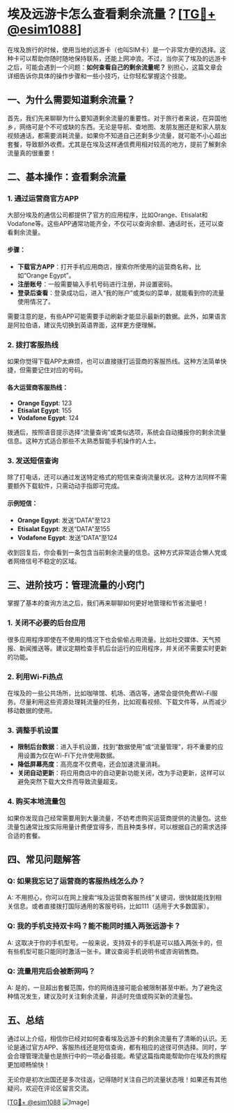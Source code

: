 # 埃及远游卡怎么查看剩余流量？[[TG💪+ @esim1088](https://t.me/s/esim1088)]

在埃及旅行的时候，使用当地的远游卡（也叫SIM卡）是一个非常方便的选择。这种卡可以帮助你随时随地保持联系，还能上网冲浪。不过，当你买了埃及的远游卡之后，可能会遇到一个问题：**如何查看自己的剩余流量呢？** 别担心，这篇文章会详细告诉你具体的操作步骤和一些小技巧，让你轻松掌握这个技能。

## 一、为什么需要知道剩余流量？

首先，我们先来聊聊为什么要知道剩余流量的重要性。对于旅行者来说，在异国他乡，网络可是个不可或缺的东西。无论是导航、查地图、发朋友圈还是和家人朋友视频通话，都需要消耗流量。如果你不知道自己还剩多少流量，就可能不小心超出套餐，导致额外收费。尤其是在埃及这样通信费用相对较高的地方，提前了解剩余流量真的很重要！

## 二、基本操作：查看剩余流量

### 1. **通过运营商官方APP**

大部分埃及的通信公司都提供了官方的应用程序，比如Orange、Etisalat和Vodafone等。这些APP通常功能齐全，不仅可以查询余额、通话时长，还可以查看剩余流量。

#### 步骤：
- **下载官方APP**：打开手机应用商店，搜索你所使用的运营商名称，比如“Orange Egypt”。
- **注册账号**：一般需要输入手机号码进行注册，并设置密码。
- **登录后查看**：登录成功后，进入“我的账户”或类似的菜单，就能看到你的流量使用情况了。

需要注意的是，有些APP可能需要手动刷新才能显示最新的数据。此外，如果语言是阿拉伯语，建议先切换到英语界面，这样更方便理解。

### 2. **拨打客服热线**

如果你觉得下载APP太麻烦，也可以直接拨打运营商的客服热线。这种方法简单快捷，但需要记住对应的号码。

#### 各大运营商客服热线：
- **Orange Egypt**: 123
- **Etisalat Egypt**: 155
- **Vodafone Egypt**: 124

拨通后，按照语音提示选择“流量查询”或类似选项，系统会自动播报你的剩余流量信息。这种方式适合那些不太熟悉智能手机操作的人士。

### 3. **发送短信查询**

除了打电话，还可以通过发送特定格式的短信来查询流量状况。这种方法同样不需要额外下载软件，只需动动手指即可完成。

#### 示例短信：
- **Orange Egypt**: 发送“DATA”至123
- **Etisalat Egypt**: 发送“DATA”至155
- **Vodafone Egypt**: 发送“DATA”至124

收到回复后，你会看到一条包含当前剩余流量的信息。这种方式非常适合懒人党或者网络信号不稳定的区域。

## 三、进阶技巧：管理流量的小窍门

掌握了基本的查询方法之后，我们再来聊聊如何更好地管理和节省流量吧！

### 1. **关闭不必要的后台应用**

很多应用程序即使在不使用的情况下也会偷偷占用流量。比如社交媒体、天气预报、新闻推送等。建议定期检查手机后台运行的应用程序，并关闭不需要实时更新的功能。

### 2. **利用Wi-Fi热点**

在埃及的一些公共场所，比如咖啡馆、机场、酒店等，通常会提供免费Wi-Fi服务。尽量利用这些资源处理耗流量的任务，比如观看视频、下载文件等，从而减少移动数据的使用。

### 3. **调整手机设置**

- **限制后台数据**：进入手机设置，找到“数据使用”或“流量管理”，将不重要的应用设置为仅在Wi-Fi下允许使用数据。
- **降低屏幕亮度**：高亮度不仅费电，还会加速流量消耗。
- **关闭自动更新**：将应用商店中的自动更新功能关闭，改为手动更新，这样可以避免突然下载大文件而导致流量超支。

### 4. **购买本地流量包**

如果你发现自己经常需要用到大量流量，不妨考虑购买运营商提供的流量包。这些流量包通常比按实际用量计费便宜得多，而且种类多样，可以根据自己的需求选择合适的套餐。

## 四、常见问题解答

### Q: 如果我忘记了运营商的客服热线怎么办？
A: 不用担心，你可以在网上搜索“埃及运营商客服热线”关键词，很快就能找到相关信息。或者直接拨打国际通用的客服号码，比如111（适用于大多数国家）。

### Q: 我的手机支持双卡吗？能不能同时插入两张远游卡？
A: 这取决于你的手机型号。一般来说，支持双卡的手机是可以插入两张卡的，但有些机型可能只能同时激活一张卡。建议查阅手机说明书或咨询销售商。

### Q: 流量用完后会被断网吗？
A: 是的，一旦超出套餐范围，你的网络连接可能会被限制甚至中断。为了避免这种情况发生，建议及时关注剩余流量，并适时充值或购买新的流量包。

## 五、总结

通过以上介绍，相信你已经对如何查看埃及远游卡的剩余流量有了清晰的认识。无论是通过官方APP、客服热线还是短信查询，都有相应的途径可供选择。同时，学会合理管理流量也是旅行中的一项必备技能。希望这篇指南能帮助你在埃及的旅程更加顺畅愉快！

无论你是初次出国还是多次往返，记得随时关注自己的流量状态哦！如果还有其他疑问，欢迎在评论区留言交流。

[[TG💪+ @esim1088](https://t.me/s/esim1088) ![Image](https://i.postimg.cc/4NQfJmqS/Snipaste-2025-05-13-00-14-12.png)]